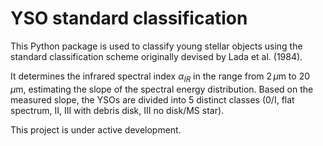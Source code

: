 YSO standard classification
===========================

This Python package is used to classify young stellar objects using the
standard classification scheme originally devised by Lada et al. (1984).

It determines the infrared spectral index $\alpha_{IR}$ in the range
from $2\,\mu\mathrm{m}$ to $20\,\mu\mathrm{m}$, estimating the slope
of the spectral energy distribution. Based on the measured slope, the
YSOs are divided into 5 distinct classes (0/I, flat spectrum, II,
III with debris disk, III no disk/MS star).

This project is under active development.